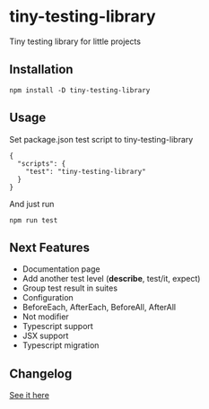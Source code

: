 # tiny-testing-library

Tiny testing library for little projects

## Installation

```
npm install -D tiny-testing-library
```

## Usage

Set package.json test script to tiny-testing-library

```
{
  "scripts": {
    "test": "tiny-testing-library"
  }
}
```

And just run

```
npm run test
```

## Next Features

- Documentation page
- Add another test level (**describe**, test/it, expect)
- Group test result in suites
- Configuration
- BeforeEach, AfterEach, BeforeAll, AfterAll
- Not modifier
- Typescript support
- JSX support
- Typescript migration

## Changelog

[See it here](./CHANGELOG.md)
